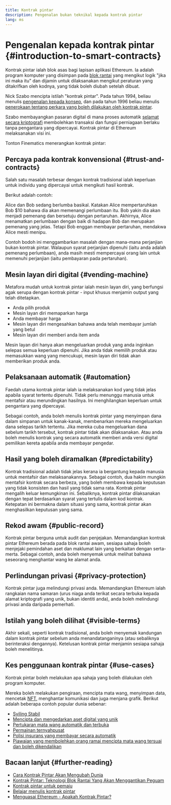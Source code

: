 ```yaml
---
title: Kontrak pintar
description: Pengenalan bukan teknikal kepada kontrak pintar
lang: ms
---
```


# Pengenalan kepada kontrak pintar {#introduction-to-smart-contracts}

Kontrak pintar ialah blok asas bagi lapisan aplikasi Ethereum. Ia adalah program komputer yang disimpan pada [blok rantai](/glossary/#blockchain) yang mengikut logik "jika ini maka itu" dan dijamin untuk dilaksanakan mengikut peraturan yang ditakrifkan oleh kodnya, yang tidak boleh diubah setelah dibuat.

Nick Szabo mencipta istilah "kontrak pintar". Pada tahun 1994, beliau menulis [pengenalan kepada konsep](https://www.fon.hum.uva.nl/rob/Courses/InformationInSpeech/CDROM/Literature/LOTwinterschool2006/szabo.best.vwh.net/smart.contracts.html), dan pada tahun 1996 beliau menulis [penerokaan tentang perkara yang boleh dilakukan oleh kontrak pintar](https://www.fon.hum.uva.nl/rob/Courses/InformationInSpeech/CDROM/Literature/LOTwinterschool2006/szabo.best.vwh.net/smart_contracts_2.html).

Szabo membayangkan pasaran digital di mana proses automatik [selamat secara kriptografi](/glossary/#cryptography) membolehkan transaksi dan fungsi perniagaan berlaku tanpa pengantara yang dipercayai. Kontrak pintar di Ethereum melaksanakan visi ini.

Tonton Finematics menerangkan kontrak pintar:

<YouTube id="pWGLtjG-F5c" />

## Percaya pada kontrak konvensional {#trust-and-contracts}

Salah satu masalah terbesar dengan kontrak tradisional ialah keperluan untuk individu yang dipercayai untuk mengikuti hasil kontrak.

Berikut adalah contoh:

Alice dan Bob sedang berlumba basikal. Katakan Alice mempertaruhkan Bob $10 bahawa dia akan memenangi perlumbaan itu. Bob yakin dia akan menjadi pemenang dan bersetuju dengan pertaruhan. Akhirnya, Alice menamatkan perlumbaan dengan baik di hadapan Bob dan merupakan pemenang yang jelas. Tetapi Bob enggan membayar pertaruhan, mendakwa Alice mesti menipu.

Contoh bodoh ini menggambarkan masalah dengan mana-mana perjanjian bukan kontrak pintar. Walaupun syarat perjanjian dipenuhi (iaitu anda adalah pemenang perlumbaan), anda masih mesti mempercayai orang lain untuk memenuhi perjanjian (iaitu pembayaran pada pertaruhan).

## Mesin layan diri digital {#vending-machine}

Metafora mudah untuk kontrak pintar ialah mesin layan diri, yang berfungsi agak serupa dengan kontrak pintar - input khusus menjamin output yang telah ditetapkan.

- Anda pilih produk
- Mesin layan diri memaparkan harga
- Anda membayar harga
- Mesin layan diri mengesahkan bahawa anda telah membayar jumlah yang betul
- Mesin layan diri memberi anda item anda

Mesin layan diri hanya akan mengeluarkan produk yang anda inginkan selepas semua keperluan dipenuhi. Jika anda tidak memilih produk atau memasukkan wang yang mencukupi, mesin layan diri tidak akan memberikan produk anda.

## Pelaksanaan automatik {#automation}

Faedah utama kontrak pintar ialah ia melaksanakan kod yang tidak jelas apabila syarat tertentu dipenuhi. Tidak perlu menunggu manusia untuk mentafsir atau merundingkan hasilnya. Ini menghilangkan keperluan untuk pengantara yang dipercayai.

Sebagai contoh, anda boleh menulis kontrak pintar yang menyimpan dana dalam simpanan untuk kanak-kanak, membenarkan mereka mengeluarkan dana selepas tarikh tertentu. Jika mereka cuba mengeluarkan dana sebelum tarikh tersebut, kontrak pintar tidak akan dilaksanakan. Atau anda boleh menulis kontrak yang secara automatik memberi anda versi digital pemilikan kereta apabila anda membayar pengedar.

## Hasil yang boleh diramalkan {#predictability}

Kontrak tradisional adalah tidak jelas kerana ia bergantung kepada manusia untuk mentafsir dan melaksanakannya. Sebagai contoh, dua hakim mungkin mentafsir kontrak secara berbeza, yang boleh membawa kepada keputusan yang tidak konsisten dan hasil yang tidak sama rata. Kontrak pintar mengalih keluar kemungkinan ini. Sebaliknya, kontrak pintar dilaksanakan dengan tepat berdasarkan syarat yang tertulis dalam kod kontrak. Ketepatan ini bermakna dalam situasi yang sama, kontrak pintar akan menghasilkan keputusan yang sama.

## Rekod awam {#public-record}

Kontrak pintar berguna untuk audit dan penjejakan. Memandangkan kontrak pintar Ethereum berada pada blok rantai awam, sesiapa sahaja boleh menjejaki pemindahan aset dan maklumat lain yang berkaitan dengan serta-merta. Sebagai contoh, anda boleh menyemak untuk melihat bahawa seseorang menghantar wang ke alamat anda.

## Perlindungan privasi {#privacy-protection}

Kontrak pintar juga melindungi privasi anda. Memandangkan Ethereum ialah rangkaian nama samaran (urus niaga anda terikat secara terbuka kepada alamat kriptografi yang unik, bukan identiti anda), anda boleh melindungi privasi anda daripada pemerhati.

## Istilah yang boleh dilihat {#visible-terms}

Akhir sekali, seperti kontrak tradisional, anda boleh menyemak kandungan dalam kontrak pintar sebelum anda menandatanganinya (atau sebaliknya berinteraksi dengannya). Ketelusan kontrak pintar menjamin sesiapa sahaja boleh menelitinya.

## Kes penggunaan kontrak pintar {#use-cases}

Kontrak pintar boleh melakukan apa sahaja yang boleh dilakukan oleh program komputer.

Mereka boleh melakukan pengiraan, mencipta mata wang, menyimpan data, mencetak [NFT](/glossary/#nft), menghantar komunikasi dan juga menjana grafik. Berikut adalah beberapa contoh popular dunia sebenar:

- [Syiling Stabil](/stablecoins/)
- [Mencipta dan mengedarkan aset digital yang unik](/nft/)
- [Pertukaran mata wang automatik dan terbuka](/get-eth/#dex)
- [Permainan ternyahpusat](/dapps/?category=gaming#explore)
- [Polisi insurans yang membayar secara automatik](https://etherisc.com/)
- [Piawaian yang membolehkan orang ramai mencipta mata wang tersuai dan boleh dikendalikan](/developers/docs/standards/tokens/)

## Bacaan lanjut {#further-reading}

- [Cara Kontrak Pintar Akan Mengubah Dunia](https://www.youtube.com/watch?v=pA6CGuXEKtQ)
- [Kontrak Pintar: Teknologi Blok Rantai Yang Akan Menggantikan Peguam](https://blockgeeks.com/guides/smart-contracts/)
- [Kontrak pintar untuk pemaju](/developers/docs/smart-contracts/)
- [Belajar menulis kontrak pintar](/developers/learning-tools/)
- [Menguasai Ethereum - Apakah Kontrak Pintar?](https://github.com/ethereumbook/ethereumbook/blob/develop/07smart-contracts-solidity.asciidoc#what-is-a-smart-contract)
